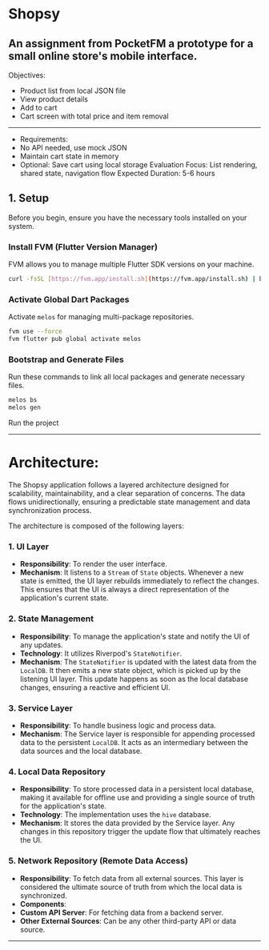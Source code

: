 # Shopsy

An assignment from PocketFM
a prototype for a small online store's mobile interface.
---
Objectives:
- Product list from local JSON file
- View product details
- Add to cart
- Cart screen with total price and item removal
---
- Requirements:
- No API needed, use mock JSON
- Maintain cart state in memory
- Optional: Save cart using local storage
  Evaluation Focus: List rendering, shared state, navigation flow
  Expected Duration: 5-6 hours

## 1. Setup

Before you begin, ensure you have the necessary tools installed on your system.

### **Install FVM (Flutter Version Manager)**

FVM allows you to manage multiple Flutter SDK versions on your machine.

```bash
curl -fsSL [https://fvm.app/install.sh](https://fvm.app/install.sh) | bash
```

### **Activate Global Dart Packages**

Activate `melos` for managing multi-package repositories.

```bash
fvm use --force
fvm flutter pub global activate melos
```

### **Bootstrap and Generate Files**

Run these commands to link all local packages and generate necessary files.

```bash
melos bs
melos gen
```
Run the project

---
# Architecture:
The Shopsy application follows a layered architecture designed for scalability, maintainability, and a clear separation of concerns. The data flows unidirectionally, ensuring a predictable state management and data synchronization process.

The architecture is composed of the following layers:

### 1. UI Layer
-   **Responsibility**: To render the user interface.
-   **Mechanism**: It listens to a `Stream` of `State` objects. Whenever a new state is emitted, the UI layer rebuilds immediately to reflect the changes. This ensures that the UI is always a direct representation of the application's current state.

### 2. State Management
-   **Responsibility**: To manage the application's state and notify the UI of any updates.
-   **Technology**: It utilizes Riverpod's `StateNotifier`.
-   **Mechanism**: The `StateNotifier` is updated with the latest data from the `LocalDB`. It then emits a new state object, which is picked up by the listening UI layer. This update happens as soon as the local database changes, ensuring a reactive and efficient UI.

### 3. Service Layer
-   **Responsibility**: To handle business logic and process data.
-   **Mechanism**: The Service layer is responsible for appending processed data to the persistent `LocalDB`. It acts as an intermediary between the data sources and the local database.

### 4. Local Data Repository
-   **Responsibility**: To store processed data in a persistent local database, making it available for offline use and providing a single source of truth for the application's state.
-   **Technology**: The implementation uses the `hive` database.
-   **Mechanism**: It stores the data provided by the Service layer. Any changes in this repository trigger the update flow that ultimately reaches the UI.

### 5. Network Repository (Remote Data Access)
-   **Responsibility**: To fetch data from all external sources. This layer is considered the ultimate source of truth from which the local data is synchronized.
-   **Components**:
-   **Custom API Server**: For fetching data from a backend server.
-   **Other External Sources**: Can be any other third-party API or data source.

---
